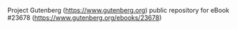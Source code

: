 Project Gutenberg (https://www.gutenberg.org) public repository for eBook #23678 (https://www.gutenberg.org/ebooks/23678)
